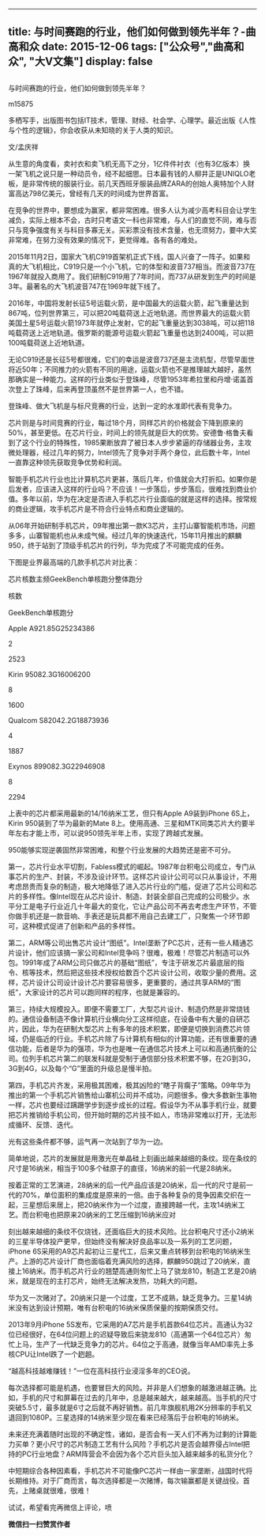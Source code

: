 
---
title:   与时间赛跑的行业，他们如何做到领先半年？-曲高和众
date: 2015-12-06
tags: ["公众号","曲高和众", "大V文集"]
display: false
---


## 



与时间赛跑的行业，他们如何做到领先半年？




m15875




多栖写手，出版图书包括IT技术，管理、财经、社会学、心理学。最近出版《人性与个性的逻辑》，你会收获从未知晓的关于人类的知识。


文/孟庆祥



从生意的角度看，卖衬衣和卖飞机无高下之分，1亿件件衬衣（也有3亿版本）换一架飞机之说只是一种动员令，经不起细思。日本最有钱的人柳井正是UNIQLO老板，是非常传统的服装行业。前几天西班牙服装品牌ZARA的创始人奥特加个人财富高达798亿美元，曾经有几天的时间成为世界首富。



在竞争的世界中，要想成为赢家，都非常困难。很多人认为减少高考科目会让学生减负，实际上根本不会，古时只考语文一科也非常难，与人们的直觉不同，难与否只与竞争强度有关与科目多寡无关。买彩票没有技术含量，也无须努力，要中大奖非常难，在努力没有效果的情况下，更觉得难。各有各的难处。



2015年11月2日，国家大飞机C919首架机正式下线，国人兴奋了一阵子。如果和真的大飞机相比，C919只是一个小飞机，它的体型和波音737相当。而波音737在1967年就投入商用了。我们研制C919用了7年时间，而737从研发到生产的时间是3年。最著名的大飞机波音747在1969年就下线了。



2016年，中国将发射长征5号运载火箭，是中国最大的运载火箭，起飞重量达到867吨，位列世界第三，可以把20吨载荷送上近地轨道。而世界最大的运载火箭美国土星5号运载火箭1973年就停止发射，它的起飞重量达到3038吨，可以把118吨载荷送上近地轨道。俄罗斯的能源号运载火箭起飞重量也达到2400吨，可以把100吨载荷送上近地轨道。



无论C919还是长征5号都很难，它们的幸运是波音737还是主流机型，尽管早面世将近50年；不同推力的火箭有不同的用途，运载火箭也不是推理越大越好，虽然那确实是一种能力。这样的行业类似于登珠峰，尽管1953年希拉里和丹增·诺盖首次登上了珠峰，后来再登顶虽然不是世界第一人，也不错。



登珠峰、做大飞机是与标尺竞赛的行业，达到一定的水准即代表有竞争力。



芯片则是与时间竞赛的行业，每过18个月，同样芯片的价格就会下降到原来的50%，甚至更低。在芯片行业，时间上的领先就是巨大的优势。安德鲁·格鲁夫看到了这个行业的特殊性，1985果断放弃了被日本人步步紧逼的存储器业务，主攻微处理器，经过几年的努力，Intel领先了竞争对手两个身位，此后数十年，Intel一直靠这种领先获取竞争优势和利润。



智能手机芯片行业也比计算机芯片更甚，落后几年，价值就会大打折扣。如果你是后发者，应该进入这样的行业吗？不应该！一步落后，步步落后，很难找到商业价值。多年以前，华为在决定是否进入手机芯片行业面临的就是这样的选择。按常规的商业逻辑，攻手机芯片是不符合行业特点和商业逻辑的。



从06年开始研制手机芯片，09年推出第一款K3芯片，主打山寨智能机市场，问题多多，山寨智能机也从未成气候。经过几年的快速迭代，15年11月推出的麒麟950，终于站到了顶级手机芯片的行列，华为完成了不可能完成的任务。



下图是业界最高端的几款手机芯片对比表：


<td style="border-color: windowtext; border-width: 1px; padding: 0px 7px;" valign="top" width="114">芯片</td><td style="border-top-color: windowtext; border-right-color: windowtext; border-bottom-color: windowtext; border-top-width: 1px; border-right-width: 1px; border-bottom-width: 1px; border-left-style: none; padding: 0px 7px;" valign="top" width="64">核数</td><td style="border-top-color: windowtext; border-right-color: windowtext; border-bottom-color: windowtext; border-top-width: 1px; border-right-width: 1px; border-bottom-width: 1px; border-left-style: none; padding: 0px 7px;" valign="top" width="57">主频</td><td style="border-top-color: windowtext; border-right-color: windowtext; border-bottom-color: windowtext; border-top-width: 1px; border-right-width: 1px; border-bottom-width: 1px; border-left-style: none; padding: 0px 7px;" valign="top" width="79">GeekBench单核跑分</td><td style="border-top-color: windowtext; border-right-color: windowtext; border-bottom-color: windowtext; border-top-width: 1px; border-right-width: 1px; border-bottom-width: 1px; border-left-style: none; padding: 0px 7px;" valign="top" width="72">整体跑分</td>

核数

GeekBench单核跑分
<td style="border-right-color: windowtext; border-bottom-color: windowtext; border-left-color: windowtext; border-right-width: 1px; border-bottom-width: 1px; border-left-width: 1px; border-top-style: none; padding: 0px 7px;" valign="top" width="114">Apple A9</td><td style="border-top-style: none; border-left-style: none; border-bottom-color: windowtext; border-bottom-width: 1px; border-right-color: windowtext; border-right-width: 1px; padding: 0px 7px;" valign="top" width="64">2</td><td style="border-top-style: none; border-left-style: none; border-bottom-color: windowtext; border-bottom-width: 1px; border-right-color: windowtext; border-right-width: 1px; padding: 0px 7px;" valign="top" width="57">1.85G</td><td style="border-top-style: none; border-left-style: none; border-bottom-color: windowtext; border-bottom-width: 1px; border-right-color: windowtext; border-right-width: 1px; padding: 0px 7px;" valign="top" width="79">2523</td><td style="border-top-style: none; border-left-style: none; border-bottom-color: windowtext; border-bottom-width: 1px; border-right-color: windowtext; border-right-width: 1px; padding: 0px 7px;" valign="top" width="72">4386</td>

2

2523
<td style="border-right-color: windowtext; border-bottom-color: windowtext; border-left-color: windowtext; border-right-width: 1px; border-bottom-width: 1px; border-left-width: 1px; border-top-style: none; padding: 0px 7px;" valign="top" width="114">Kirin 950</td><td style="border-top-style: none; border-left-style: none; border-bottom-color: windowtext; border-bottom-width: 1px; border-right-color: windowtext; border-right-width: 1px; padding: 0px 7px;" valign="top" width="64">8</td><td style="border-top-style: none; border-left-style: none; border-bottom-color: windowtext; border-bottom-width: 1px; border-right-color: windowtext; border-right-width: 1px; padding: 0px 7px;" valign="top" width="57">2.3G</td><td style="border-top-style: none; border-left-style: none; border-bottom-color: windowtext; border-bottom-width: 1px; border-right-color: windowtext; border-right-width: 1px; padding: 0px 7px;" valign="top" width="79">1600</td><td style="border-top-style: none; border-left-style: none; border-bottom-color: windowtext; border-bottom-width: 1px; border-right-color: windowtext; border-right-width: 1px; padding: 0px 7px;" valign="top" width="72">6200</td>

8

1600
<td style="border-right-color: windowtext; border-bottom-color: windowtext; border-left-color: windowtext; border-right-width: 1px; border-bottom-width: 1px; border-left-width: 1px; border-top-style: none; padding: 0px 7px;" valign="top" width="114">Qualcom S820</td><td style="border-top-style: none; border-left-style: none; border-bottom-color: windowtext; border-bottom-width: 1px; border-right-color: windowtext; border-right-width: 1px; padding: 0px 7px;" valign="top" width="64">4</td><td style="border-top-style: none; border-left-style: none; border-bottom-color: windowtext; border-bottom-width: 1px; border-right-color: windowtext; border-right-width: 1px; padding: 0px 7px;" valign="top" width="57">2.2G</td><td style="border-top-style: none; border-left-style: none; border-bottom-color: windowtext; border-bottom-width: 1px; border-right-color: windowtext; border-right-width: 1px; padding: 0px 7px;" valign="top" width="79">1887</td><td style="border-top-style: none; border-left-style: none; border-bottom-color: windowtext; border-bottom-width: 1px; border-right-color: windowtext; border-right-width: 1px; padding: 0px 7px;" valign="top" width="72">3936</td>

4

1887
<td style="border-right-color: windowtext; border-bottom-color: windowtext; border-left-color: windowtext; border-right-width: 1px; border-bottom-width: 1px; border-left-width: 1px; border-top-style: none; padding: 0px 7px;" valign="top" width="114">Exynos 8990</td><td style="border-top-style: none; border-left-style: none; border-bottom-color: windowtext; border-bottom-width: 1px; border-right-color: windowtext; border-right-width: 1px; padding: 0px 7px;" valign="top" width="64">8</td><td style="border-top-style: none; border-left-style: none; border-bottom-color: windowtext; border-bottom-width: 1px; border-right-color: windowtext; border-right-width: 1px; padding: 0px 7px;" valign="top" width="57">2.3G</td><td style="border-top-style: none; border-left-style: none; border-bottom-color: windowtext; border-bottom-width: 1px; border-right-color: windowtext; border-right-width: 1px; padding: 0px 7px;" valign="top" width="79">2294</td><td style="border-top-style: none; border-left-style: none; border-bottom-color: windowtext; border-bottom-width: 1px; border-right-color: windowtext; border-right-width: 1px; padding: 0px 7px;" valign="top" width="72">6908</td>

8

2294



上表中的芯片都采用最新的14/16纳米工艺，但只有Apple A9装到iPhone 6S上，Kirin 950装到了华为最新的Mate 8上。使用高通、三星和MTK同类芯片大约要半年左右才能上市，可以说950领先半年上市，实现了跨越式发展。



950能够实现逆袭固然非常困难，和整个行业发展的大趋势还是密不可分。



第一，芯片行业水平切割，Fabless模式的崛起。1987年台积电公司成立，专门从事芯片的生产、封装，不涉及设计环节。这样芯片设计公司可以只从事设计，不用考虑昂贵而复杂的制造，极大地降低了进入芯片行业的门槛，促进了芯片公司和芯片的多样性。像Intel现在从芯片设计、制造、封装全部自己完成的公司极少。水平分工是电子行业近几十年最大的变化，它让产品公司不再去考虑生产环节，不管你做手机还是一款音响、手表还是玩具都不用自己去建工厂，只聚焦一个环节即可，这种模式促进了创新和产品的多样性。



第二，ARM等公司出售芯片设计“图纸”。Intel垄断了PC芯片，还有一些人精通芯片设计，他们应该搞一家公司和Intel竞争吗？很难，极难！尽管芯片制造可以外包。1991年成了ARM公司只做芯片的基础“图纸”，专注于研发芯片最底层的指令、核等技术，然后把这些技术授权给数百个芯片设计公司，收取少量的费用。这样，芯片设计公司设计设计芯片要容易很多，更重要的，通过共享ARM的“图纸”，大家设计的芯片可以跑同样的程序，也就是兼容的。



第三，持续大规模投入。即便不需要工厂，大型芯片设计、制造仍然是非常烧钱的。通信设备制造不像计算机行业横向分工这样彻底，在设备中有大量的自研芯片，因此，华为在研制大型芯片上有多年的技术积累，即便是切换到消费芯片领域，仍是临近的行业。手机芯片除了与计算机有相似的计算功能，还有很重要的通信功能，后者是华为的强项，华为也是唯一在通信芯片技术上可以和高通抗衡的公司。位列手机芯片第二的联发科就是受制于通信部分技术积累不够，在2G到3G，3G到4G，以及每个“G”里面的升级总是慢半拍。



第四，手机芯片齐发，采用极其困难，极其凶险的“瞎子背瘸子”策略。09年华为推出的第一个手机芯片销售给山寨机公司并不成功，问题很多。像大多数新生事物一样，芯片也要经过蹒跚学步到逐步成长的过程。假设华为不从事手机行业，就要把芯片推销给手机公司，但开始时期的芯片技不如人，市场非常难以打开，无法形成循环、反馈、迭代。



光有这些条件都不够，运气再一次站到了华为一边。



简单地说，芯片的发展就是用激光在单晶硅上刻画出越来越细的条纹。现在条纹的尺寸是16纳米，相当于100多个硅原子的直径，16纳米的前一代是28纳米。



按着正常的工艺演进，28纳米的后一代产品应该是20纳米，后一代的尺寸是前一代的70%，单位面积的集成度是原来的一倍。由于各种复杂的竞争因素交织在一起，三星想后来居上，把20纳米作为一个过度，直接跨越一代，主攻14纳米工艺。而台积电也把原来20纳米的工艺压缩到16纳米应对



刻出越来越细的条纹不仅烧钱，还面临巨大的技术风险。比台积电尺寸还小2纳米的三星半导体投产更早，但始终没有解决好良品率以及一系列的工艺问题，iPhone 6S采用的A9芯片起初让三星代工，后来又重点转移到台积电的16纳米生产。上游的芯片设计厂商也面临着充满风险的选择，麒麟950跳过了20纳米，直接上16纳米。而手机芯片行业的翘楚高通则匆忙上马了骁龙810，制造工艺是20纳米，就是现在的主打芯片，始终无法解决发热，功耗大的问题。



华为又一次赌对了。20纳米只是一个过度，工艺不成熟，缺乏竞争力。三星14纳米没有达到设计预期，唯有台积电的16纳米保质保量的按期保质交付。



2013年9月iPhone 5S发布，它采用的A7芯片是手机首款64位芯片。高通认为32位已经很好，在64位问题上的迟疑导致后来骁龙810（高通第一个64位芯片）匆忙上马，生产了一代缺乏竞争力的芯片。64位之于高通，就像当年AMD率先上多核CPU让Intel跌了一个趔趄。



“越高科技越难赚钱！”一位在高科技行业浸淫多年的CEO说。



每次选择都可能是机遇，也要冒巨大的风险。并非是人们想象的越激进越正确。比如，手机的尺寸和屏幕在过去的几年中，总是越来越大，越来越高。当手机的尺寸突破5.5寸，最多就是6寸之后就不再好销售。前几年旗舰机用2K分辨率的手机又退回到1080P。三星选择的14纳米至少现在看来已经落后于台积电的16纳米。



未来还充满着随时出现的不确定性，诸如，是否会有一天人们不再为过剩的计算能力买单？更小尺寸的芯片制造工艺有什么风险？手机芯片是否会越界侵占Intel把持的PC行业地盘？ARM阵营会不会因为各个芯片巨头加入越来越多的私货分化？



中短期综合各种因素看，手机芯片不可能像PC芯片一样由一家垄断，战国时代将长期维持。对于厂商而言，每次选择都是一次赌博，每次输赢都是关键战役。首先，上赌桌就很难，很难！





试试，希望看完再微信上评论，喷


**微信扫一扫赞赏作者**













